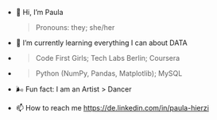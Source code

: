 - 🌻 Hi, I’m Paula
  > Pronouns: they; she/her
- 🌱 I’m currently learning everything I can about DATA
- > Code First Girls;
  > Tech Labs Berlin;
  > Coursera
- > Python (NumPy, Pandas, Matplotlib);
  > MySQL

- 🌬 Fun fact: I am an Artist > Dancer
  
- 📫 How to reach me https://de.linkedin.com/in/paula-hierzi
<!---
Rustingheart/Rustingheart is a ✨ special ✨ repository because its `README.md` (this file) appears on your GitHub profile.
You can click the Preview link to take a look at your changes.
--->
